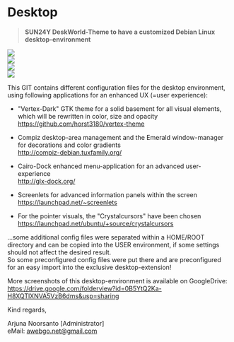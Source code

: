 # Desktop
>**SUN24Y DeskWorld-Theme to have a customized Debian Linux desktop-environment**  
  
![](https://docs.google.com/uc?export=download&id=0B5YtQ2Ka-H8XYmNncnpvZGFwSHc)  
![](https://docs.google.com/uc?export=download&id=0B5YtQ2Ka-H8XVnlaSmdpMkVYbU0)  
![](https://docs.google.com/uc?export=download&id=0B5YtQ2Ka-H8XN19sWGRNSnhDM1k)  
![](https://docs.google.com/uc?export=download&id=0B5YtQ2Ka-H8XZzVXQW05WS1XMVU)  
  
This GIT contains different configuration files for the desktop environment, using following applications for an enhanced UX (=user experience):  
  
+ "Vertex-Dark" GTK theme for a solid basement for all visual elements, which will be rewritten in color, size and opacity  
https://github.com/horst3180/vertex-theme  
   
+ Compiz desktop-area management and the Emerald window-manager for decorations and color gradients  
http://compiz-debian.tuxfamily.org/
  
+ Cairo-Dock enhanced menu-application for an advanced user-experience  
http://glx-dock.org/
  
+ Screenlets for advanced information panels within the screen  
https://launchpad.net/~screenlets  
  
+ For the pointer visuals, the "Crystalcursors" have been chosen  
https://launchpad.net/ubuntu/+source/crystalcursors  
  
...some additional config files were separated within a HOME/ROOT directory and can be copied into the USER environment, if some settings should not affect the desired result.  
So some preconfigured config files were put there and are preconfigured for an easy import into the exclusive desktop-extension!  
    
  
More screenshots of this desktop-environment is available on GoogleDrive:  
https://drive.google.com/folderview?id=0B5YtQ2Ka-H8XQTlXNVA5VzB6dms&usp=sharing  
  
  
Kind regards,  
  
Arjuna Noorsanto [Administrator]  
eMail: <awebgo.net@gmail.com>  

